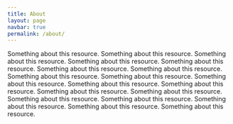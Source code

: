 ```yaml
---
title: About
layout: page
navbar: true
permalink: /about/
---
```


Something about this resource.
Something about this resource.
Something about this resource.
Something about this resource.
Something about this resource.
Something about this resource.
Something about this resource.
Something about this resource.
Something about this resource.
Something about this resource.
Something about this resource.
Something about this resource.
Something about this resource.
Something about this resource.
Something about this resource.
Something about this resource.
Something about this resource.
Something about this resource.
Something about this resource.
